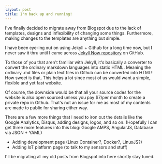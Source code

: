 ```yaml
---
layout: post
title: I'm back up and running!
---
```


I've finally decided to migrate away from Blogspot due to the lack of templates, designs and inflexibility of changing some things. Furthermore, making changes to the templates are anything but simple.

I have been eye-ing out on using Jekyll + Github for a long time now, but I never saw it thru until I came across [Jekyll Now repository](https://github.com/barryclark/jekyll-now) on GitHub.

To those of you that aren't familiar with Jekyll, it's basically a converter to convert the ordinary markdown languages into static HTML. Meaning the ordinary .md files or plain text files in Github can be converted into HTML! How sweet is that. This helps a lot since most of us would want a simple, flexible and yet fast website.

Of course, the downside would be that all your source codes for the website is also open sourced unless you pay $7/per month to create a private repo in Github. That's not an issue for me as most of my contents are made to public for sharing either way.

There are a few more things that I need to iron out the details like the Google Analytics, Disqus, adding designs, logos, and so on. (Hopefully I can get three more features into this blog: Google AMPS, AngularJS, Database via JSON + YAML)

+ Adding development page (Linux Container?, Docker?, LinuxJS?)
+ Adding IoT platform page (to talk to my sensors and stuff)

I'll be migrating all my old posts from Blogspot into here shortly stay tuned.
